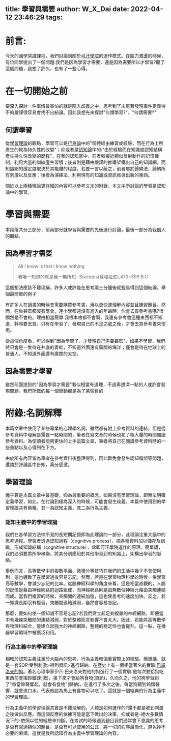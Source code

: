 title: 學習與需要
author: W_X_Dai
date: 2022-04-12 23:46:29
tags:
---
# 前言:
今天的國學常識課程，我們討論到關於[可汗學院](https://www.khanacademy.org/)的運作模式。在腦力激盪的時候，有位同學提出了一個問題:我們是因為學習才需要，還是因為需要所以才學習?聽了這個問題，我想了許久，也有了一些心得。

<!-- more -->

# 在一切開始之前

要深入探討一件事情最害怕的就是陷入歧義之中，思考到了末尾若發現事件定義得不夠嚴謹很容易會找不出結論。因此我想先來探討"何謂學習?"、"何謂需要?"

## 何謂學習

從[學習理論](https://zh.wikipedia.org/wiki/%E5%AD%A6%E4%B9%A0%E7%90%86%E8%AE%BA)的觀點，學習可以是[行為論](https://zh.wikipedia.org/wiki/%E8%A1%8C%E4%B8%BA%E4%B8%BB%E4%B9%89)中的"個體經由練習或經驗，而在行為上所產生的較為持久性的改變"；抑或者是[認知論](https://zh.wikipedia.org/wiki/%E8%AA%8D%E7%9F%A5%E4%B8%BB%E7%BE%A9)中的:"由於經驗而在知識或認知結構產生持久性改變的歷程"。在我的認知當中，前者較接近類似反射動作的記憶機制，利用大量的訓練產生習慣；後者則是藉由嚴謹的推導架構出自己的知識網，而知識網的穩定度取決於其複雜的程度。若要一言以蔽之，前者屬於歸納法，歸納所有刺激以及反應；後者為演繹法，利用現有的知識或資訊推導出新的東西。

關於以上兩種理論更詳細的內容可以參考文末的附錄，本文中所討論的學習是認知論中的學習。


# 學習與需要

本段落共分三部分，前兩部分就學習與需要的先後進行討論，最後一部分為我個人的觀點。

## 因為學習才需要

> All I know is that I know nothing
> 
> 我唯一知道的就是我一無所知 -Socrates(蘇格拉底),470~399 B.C

這個想法應該不難理解，許多人或許能在思考兩三分鐘後就輕易得到這個結論。舉個最簡單的例子

有許多人在讀書的時候會需要購買參考書，用以更快速理解內容並且練習題目。然而，在你甚麼都沒有學會，連小學都還沒有進入的年齡時，你會去買參考書嗎?很顯然是不會的。理由相當簡單:我根本啥都不會啊，我連有參考書這種東西都不知道，幹嘛要去買。只有在學習了，發現自己的不足之處之後，才會去買參考書來使用。

從這個角度看，可以得到"因為學習了，才發現自己需要甚麼"，如果不學習，我們將只會是一隻待在井底的青蛙，不知道外面還有廣闊的海洋；僅會是待在地球上的普通人，不知道外面還有廣闊的太空。

## 因為需要才學習

雖然前面提到的"因為學習才需要"看似相當有道理，不過再想深一點的人或許會發現問題。我們所做的每一個舉動都是為了某個目的







# 附錄:名詞解釋

本篇文章中使用了某些專業的心理學名詞，雖然都有附上參考資料的連結，但是從參考資料中理解是需要一點時間的，筆者在寫文章的時候也花了極大量的時間閱讀參考資料。為使讀者能夠更快的上手這篇文章，筆者將自己在閱讀參考資料時的一些重點以及心得列在下方。

由於所有內容皆為筆者在參考資料後整理得到，因此難免會發生認知錯誤等問題，還請於評論區中告知，萬分感激。

## 學習理論

幾乎算是本篇文章中最基礎，抑為最重要的概念。如果沒有學習理論，即無法明確定義學習，如此，在討論到極為深入的時候，可能會發生歧義。本篇中使用到的學習理論共有兩種，其一為認知主義，其二為行為主義。

### 認知主義中的學習理論

我們在各學習方法中所見的長短期記憶即為此理論的一部分，此理論注重大腦中的思考過程。學習者透過認知過程（cognitive process），把各種資料加以儲存及組織，形成知識結構（cognitive structure），此即可汗學院運作的原理。簡單講，我們必須要將所學串聯，將其分別應用於其他學習到的知識上，架構出學習的脈絡。

舉例而言，高等數學中的複數平面、微積分等技巧在我們的生活中幾乎不會使用到，這也導致了在學習過後容易忘記。然而，若是在學習物理科學的時候一併學習高等數學，會減少忘記的比率。從腦神經科學的角度來看，這是相當直觀的，人腦的記憶是藉由神經網路的迴路組成，而神經網路則是由無數個神經元藉由突觸連結而成。當我們複習的時候，突觸間的連結加強，這也使思考的速度加快。反之，若一知識長期沒有複習，突觸間連結減弱，自然會容易忘記。

那麼，要如何使一個知識不容易忘記?若我們建立起足夠複雜的神經網路，即便當中有幾條突觸間的連結減弱，對於整體而言影響不會太大。因此，若能將高等數學與物理科結合，能建立起強大的神經網路，整體的穩定性也會提升。這一點，在機器學習領域中被廣泛利用。



### 行為主義中的學習理論

相較於認知主義注重於大腦內的思考，行為主義較偏重實際上的經驗。簡單講，就是一套SOP:受到刺激>得到資訊>進行歸納。在歷史上有一個相當著名的實驗:[巴甫洛夫的狗](https://zh.wikipedia.org/wiki/%E4%BC%8A%E8%90%AC%C2%B7%E5%B7%B4%E7%94%AB%E6%B4%9B%E5%A4%AB#%E7%94%9F%E5%B9%B3%E8%88%87%E7%A0%94%E7%A9%B6)。著名心理學家伊凡·巴夫洛夫對他的狗進行了一個實驗:他每次要給狗吃東西前會搖鈴鐺(刺激)，接下來才會給狗食物(資訊)，久而久之，他的狗學習到了"每當鈴聲響起，就會有食物"(歸納)。在進行了多次之後，每當狗聽到鈴鐺聲響，就會流口水，代表他認為馬上有食物可以吃了。這就是一個經典的行為主義中的學習理論。

行為主義中的學習理論其實是不難理解的。人體是如何運作的?還不都是收到刺激之後做出反應。而這個反應的依據可能是當下做出的決策，抑或者是-絕大多數情況下的-依照以往的經驗來判斷。在考試的時候遇到題目我們通常會下意識的思考是否有寫過類似的題目，是否有可以使用的公式，將一切的程序最簡化，避免掉不必要的麻煩。這就是我所認知行為主義中學習理論的內容。













